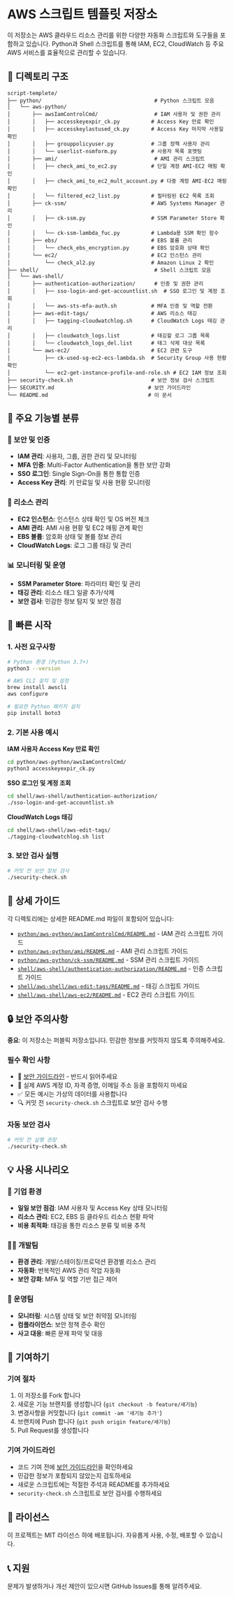 # AWS 스크립트 템플릿 저장소

이 저장소는 AWS 클라우드 리소스 관리를 위한 다양한 자동화 스크립트와 도구들을 포함하고 있습니다. Python과 Shell 스크립트를 통해 IAM, EC2, CloudWatch 등 주요 AWS 서비스를 효율적으로 관리할 수 있습니다.

## 📁 디렉토리 구조

```
script-templete/
├── python/                                    # Python 스크립트 모음
│   └── aws-python/
│       ├── awsIamControlCmd/                  # IAM 사용자 및 권한 관리
│       │   ├── accesskeyexpir_ck.py          # Access Key 만료 확인
│       │   ├── accesskeylastused_ck.py       # Access Key 마지막 사용일 확인
│       │   ├── grouppolicyuser.py            # 그룹 정책 사용자 관리
│       │   └── userlist-nsmform.py           # 사용자 목록 포맷팅
│       ├── ami/                               # AMI 관리 스크립트
│       │   ├── check_ami_to_ec2.py           # 단일 계정 AMI-EC2 매핑 확인
│       │   ├── check_ami_to_ec2_mult_account.py # 다중 계정 AMI-EC2 매핑 확인
│       │   └── filtered_ec2_list.py          # 필터링된 EC2 목록 조회
│       ├── ck-ssm/                           # AWS Systems Manager 관리
│       │   ├── ck-ssm.py                     # SSM Parameter Store 확인
│       │   └── ck-ssm-lambda_fuc.py          # Lambda용 SSM 확인 함수
│       ├── ebs/                              # EBS 볼륨 관리
│       │   └── check_ebs_encryption.py       # EBS 암호화 상태 확인
│       └── ec2/                              # EC2 인스턴스 관리
│           └── check_al2.py                  # Amazon Linux 2 확인
├── shell/                                     # Shell 스크립트 모음
│   └── aws-shell/
│       ├── authentication-authorization/      # 인증 및 권한 관리
│       │   ├── sso-login-and-get-accountlist.sh  # SSO 로그인 및 계정 조회
│       │   └── aws-sts-mfa-auth.sh           # MFA 인증 및 역할 전환
│       ├── aws-edit-tags/                    # AWS 리소스 태깅
│       │   ├── tagging-cloudwatchlog.sh      # CloudWatch Logs 태깅 관리
│       │   ├── cloudwatch_logs.list          # 태깅할 로그 그룹 목록
│       │   └── cloudwatch_logs_del.list      # 태그 삭제 대상 목록
│       └── aws-ec2/                          # EC2 관련 도구
│           ├── ck-used-sg-ec2-ecs-lambda.sh  # Security Group 사용 현황 확인
│           └── ec2-get-instance-profile-and-role.sh # EC2 IAM 정보 조회
├── security-check.sh                         # 보안 정보 검사 스크립트
├── SECURITY.md                              # 보안 가이드라인
└── README.md                                # 이 문서
```

## 🎯 주요 기능별 분류

### 🔐 보안 및 인증
- **IAM 관리**: 사용자, 그룹, 권한 관리 및 모니터링
- **MFA 인증**: Multi-Factor Authentication을 통한 보안 강화
- **SSO 로그인**: Single Sign-On을 통한 통합 인증
- **Access Key 관리**: 키 만료일 및 사용 현황 모니터링

### 💾 리소스 관리
- **EC2 인스턴스**: 인스턴스 상태 확인 및 OS 버전 체크
- **AMI 관리**: AMI 사용 현황 및 EC2 매핑 관계 확인
- **EBS 볼륨**: 암호화 상태 및 볼륨 정보 관리
- **CloudWatch Logs**: 로그 그룹 태깅 및 관리

### 📊 모니터링 및 운영
- **SSM Parameter Store**: 파라미터 확인 및 관리
- **태깅 관리**: 리소스 태그 일괄 추가/삭제
- **보안 검사**: 민감한 정보 탐지 및 보안 점검

## 🚀 빠른 시작

### 1. 사전 요구사항
```bash
# Python 환경 (Python 3.7+)
python3 --version

# AWS CLI 설치 및 설정
brew install awscli
aws configure

# 필요한 Python 패키지 설치
pip install boto3
```

### 2. 기본 사용 예시

**IAM 사용자 Access Key 만료 확인**
```bash
cd python/aws-python/awsIamControlCmd/
python3 accesskeyexpir_ck.py
```

**SSO 로그인 및 계정 조회**
```bash
cd shell/aws-shell/authentication-authorization/
./sso-login-and-get-accountlist.sh
```

**CloudWatch Logs 태깅**
```bash
cd shell/aws-shell/aws-edit-tags/
./tagging-cloudwatchlog.sh list
```

### 3. 보안 검사 실행
```bash
# 커밋 전 보안 정보 검사
./security-check.sh
```

## 📖 상세 가이드

각 디렉토리에는 상세한 README.md 파일이 포함되어 있습니다:

- [`python/aws-python/awsIamControlCmd/README.md`](python/aws-python/awsIamControlCmd/README.md) - IAM 관리 스크립트 가이드
- [`python/aws-python/ami/README.md`](python/aws-python/ami/README.md) - AMI 관리 스크립트 가이드
- [`python/aws-python/ck-ssm/README.md`](python/aws-python/ck-ssm/README.md) - SSM 관리 스크립트 가이드
- [`shell/aws-shell/authentication-authorization/README.md`](shell/aws-shell/authentication-authorization/README.md) - 인증 스크립트 가이드
- [`shell/aws-shell/aws-edit-tags/README.md`](shell/aws-shell/aws-edit-tags/README.md) - 태깅 스크립트 가이드
- [`shell/aws-shell/aws-ec2/README.md`](shell/aws-shell/aws-ec2/README.md) - EC2 관리 스크립트 가이드

## 🔒 보안 주의사항

**중요**: 이 저장소는 퍼블릭 저장소입니다. 민감한 정보를 커밋하지 않도록 주의해주세요.

### 필수 확인 사항
- 📖 [보안 가이드라인](SECURITY.md) - 반드시 읽어주세요
- 🚫 실제 AWS 계정 ID, 자격 증명, 이메일 주소 등을 포함하지 마세요
- ✅ 모든 예시는 가상의 데이터를 사용합니다
- 🔍 커밋 전 `security-check.sh` 스크립트로 보안 검사 수행

### 자동 보안 검사
```bash
# 커밋 전 실행 권장
./security-check.sh
```

## 💡 사용 시나리오

### 🏢 기업 환경
- **일일 보안 점검**: IAM 사용자 및 Access Key 상태 모니터링
- **리소스 관리**: EC2, EBS 등 클라우드 리소스 현황 파악
- **비용 최적화**: 태깅을 통한 리소스 분류 및 비용 추적

### 👨‍💻 개발팀
- **환경 관리**: 개발/스테이징/프로덕션 환경별 리소스 관리
- **자동화**: 반복적인 AWS 관리 작업 자동화
- **보안 강화**: MFA 및 역할 기반 접근 제어

### 🔧 운영팀
- **모니터링**: 시스템 상태 및 보안 취약점 모니터링
- **컴플라이언스**: 보안 정책 준수 확인
- **사고 대응**: 빠른 문제 파악 및 대응

## 🤝 기여하기

### 기여 절차
1. 이 저장소를 Fork 합니다
2. 새로운 기능 브랜치를 생성합니다 (`git checkout -b feature/새기능`)
3. 변경사항을 커밋합니다 (`git commit -am '새기능 추가'`)
4. 브랜치에 Push 합니다 (`git push origin feature/새기능`)
5. Pull Request를 생성합니다

### 기여 가이드라인
- 코드 기여 전에 [보안 가이드라인](SECURITY.md)을 확인하세요
- 민감한 정보가 포함되지 않았는지 검토하세요
- 새로운 스크립트에는 적절한 주석과 README를 추가하세요
- `security-check.sh` 스크립트로 보안 검사를 수행하세요

## 📄 라이선스

이 프로젝트는 MIT 라이선스 하에 배포됩니다. 자유롭게 사용, 수정, 배포할 수 있습니다.

## 📞 지원

문제가 발생하거나 개선 제안이 있으시면 GitHub Issues를 통해 알려주세요.

